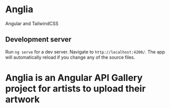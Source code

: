 # Anglia

Angular and TailwindCSS

## Development server

Run `ng serve` for a dev server. Navigate to `http://localhost:4200/`. The app will automatically reload if you change any of the source files.

# Anglia is an Angular API Gallery project for artists to upload their artwork
